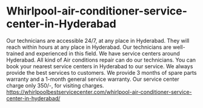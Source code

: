 # Whirlpool-air-conditioner-service-center-in-Hyderabad
  Our technicians are accessible 24/7, at any place in Hyderabad. They will reach within hours at any place in Hyderabad.  Our technicians are well-trained and experienced in this field. We have service centers around Hyderabad. All kind of Air conditions repair can do our technicians.  You can book your nearest service centers in Hyderabad to our service. We always provide the best services to customers. We provide 3 months of spare parts warranty and a 1-month general service warranty. Our service center charge only 350/-, for visiting charges.     https://whirlpoolbestservicecenter.com/whirlpool-air-conditioner-service-center-in-hyderabad/
